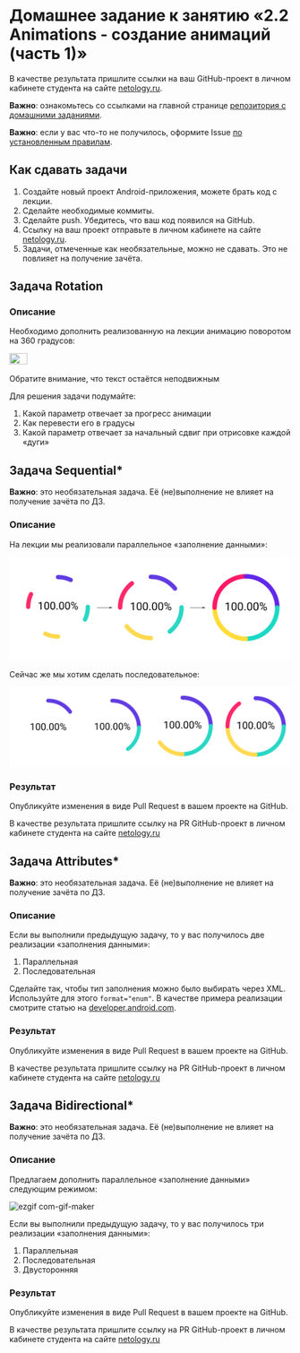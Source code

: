 # Домашнее задание к занятию «2.2 Animations - создание анимаций (часть 1)»

В качестве результата пришлите ссылки на ваш GitHub-проект в личном кабинете студента на сайте [netology.ru](https://netology.ru).

**Важно**: ознакомьтесь со ссылками на главной странице [репозитория с домашними заданиями](../README.md).

**Важно**: если у вас что-то не получилось, оформите Issue [по установленным правилам](../report-requirements.md).

## Как сдавать задачи

1. Создайте новый проект Android-приложения, можете брать код с лекции.
1. Сделайте необходимые коммиты.
1. Сделайте push. Убедитесь, что ваш код появился на GitHub.
1. Ссылку на ваш проект отправьте в личном кабинете на сайте [netology.ru](https://netology.ru).
1. Задачи, отмеченные как необязательные, можно не сдавать. Это не повлияет на получение зачёта.

## Задача Rotation

### Описание

Необходимо дополнить реализованную на лекции анимацию поворотом на 360 градусов:

<img src="https://user-images.githubusercontent.com/13727567/142734792-c71faf9b-6014-407d-8257-2193cfa70fa2.gif" width="25%" height="25%"/>

Обратите внимание, что текст остаётся неподвижным

Для решения задачи подумайте:
1. Какой параметр отвечает за прогресс анимации
2. Как перевести его в градусы
3. Какой параметр отвечает за начальный сдвиг при отрисовке каждой «дуги»

## Задача Sequential*

**Важно**: это необязательная задача. Её (не)выполнение не влияет на получение зачёта по ДЗ.

### Описание

На лекции мы реализовали параллельное «заполнение данными»:

![](pic/parallel.png)

Сейчас же мы хотим сделать последовательное:

![](pic/sequential.png)

### Результат

Опубликуйте изменения в виде Pull Request в вашем проекте на GitHub.

В качестве результата пришлите ссылку на PR GitHub-проект в личном кабинете студента на сайте [netology.ru](https://netology.ru)

## Задача Attributes*

**Важно**: это необязательная задача. Её (не)выполнение не влияет на получение зачёта по ДЗ.

### Описание

Если вы выполнили предыдущую задачу, то у вас получилось две реализации «заполнения данными»:
1. Параллельная
2. Последовательная

Сделайте так, чтобы тип заполнения можно было выбирать через XML. Используйте для этого `format="enum"`. В качестве примера реализации смотрите статью на [developer.android.com](https://developer.android.com/training/custom-views/create-view).

### Результат

Опубликуйте изменения в виде Pull Request в вашем проекте на GitHub.

В качестве результата пришлите ссылку на PR GitHub-проект в личном кабинете студента на сайте [netology.ru](https://netology.ru)

## Задача Bidirectional*

**Важно**: это необязательная задача. Её (не)выполнение не влияет на получение зачёта по ДЗ.

### Описание

Предлагаем дополнить параллельное «заполнение данными» следующим режимом:

![ezgif com-gif-maker](https://user-images.githubusercontent.com/13727567/132138140-06b4bd35-2df8-49e1-9a77-2630ed94adf2.gif)

Если вы выполнили предыдущую задачу, то у вас получилось три реализации «заполнения данными»:
1. Параллельная
2. Последовательная
3. Двусторонняя

### Результат

Опубликуйте изменения в виде Pull Request в вашем проекте на GitHub.

В качестве результата пришлите ссылку на PR GitHub-проект в личном кабинете студента на сайте [netology.ru](https://netology.ru)
